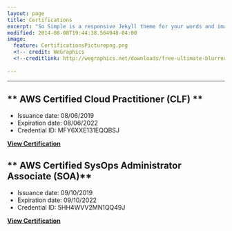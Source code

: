 ```yaml
---
layout: page
title: Certifications
excerpt: "So Simple is a responsive Jekyll theme for your words and images."
modified: 2014-08-08T19:44:38.564948-04:00
image:
  feature: CertificationsPicturepng.png
  <!-- credit: WeGraphics
  <!--creditlink: http://wegraphics.net/downloads/free-ultimate-blurred-background-pack/ -->
 
---
```


<hr/>

## ** AWS Certified Cloud Practitioner (CLF) **
   * Issuance date: 08/06/2019
   * Expiration date: 08/06/2022
   * Credential ID: MFY6XXE131EQQBSJ

<a markdown="0" href="https://www.certmetrics.com/amazon/public/badge.aspx?i=9&t=c&d=2019-08-06&ci=AWS00993439" class="btn"><strong>View Certification</strong></a>

## ** AWS Certified SysOps Administrator Associate (SOA)**
   * Issuance date: 09/10/2019
   * Expiration date: 09/10/2022
   * Credential ID: 5HH4WVV2MN1QQ49J

<a markdown="0" href="https://www.certmetrics.com/amazon/public/badge.aspx?i=3&t=c&d=2019-09-10&ci=AWS00993439" class="btn"><strong>View Certification</strong></a>


[^1]: Example: *domain.com/category-name/post-title*

